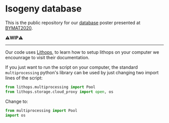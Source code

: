# Isogeny database

This is the public repository for our [database](https://isogenies.enricflorit.com/) poster presented at [BYMAT2020](https://bymat.webs.upv.es/index/).


⚠️**WIP**⚠️

---
Our code uses [Lithops](https://github.com/lithops-cloud/lithops), to learn how to setup lithops on your computer we encounrage to visit their documentation.

If you just want to run the script on your computer, the standard `multiprocessing` python's library can be used by just changing two import lines of the script:

``` python
from lithops.multiprocessing import Pool
from lithops.storage.cloud_proxy import open, os 
```

Change to:

``` python
from multiprocessing import Pool
import os 
```
